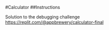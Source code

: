 #Calculator
##Instructions

Solution to the debugging challenge
https://replit.com/@appbrewery/calculator-final